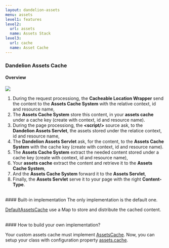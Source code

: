 ```yaml
---
layout: dandelion-assets
menu: assets
level1: features
level2:
  url: assets
  name: Assets Stack
level3:
  url: cache
  name: Asset Cache
---
```


### Dandelion Assets Cache
#### Overview

![](/assets/images/docs/dandelion/assets-cache.png)

1. During the request processiong, the **Cacheable Location Wrapper** send the content to the **Assets Cache System** with the relative context, id and resource name,
2. The **Assets Cache System** store this content, in your **assets cache** under a cache key (create with context, id and resource name).
3. During the page processiong, the **&lt;script/&gt;** source ask, to the **Dandelion Assets Servlet**, the assets stored under the relatice context, id and resource name,
4. The **Dandelion Assets Servlet** ask, for the content, to the **Assets Cache System** with the cache key (create with context, id and resource name).
5. The **Assets Cache System** extract the needed content stored under a cache key (create with context, id and resource name),
6. Your **assets cache** extract the content and retrieve it to the **Assets Cache System**,
7. And the **Assets Cache System** forward it to the **Assets Servlet**,
8. Finally, the **Assets Servlet** serve it to your page with the right **Content-Type**.

<br />
#### Built-in implementation
The only implementation is the default one.

[DefaultAssetsCache](/dandelion/ref/javadoc/dandelion-core/com/github/dandelion/core/asset/cache/DefaultAssetsCache.html) use a Map to store and distribute the cached content.

<br />
#### How to build your own implementation?

Your custom assets cache must implement [AssetsCache](/dandelion/ref/javadoc/dandelion-core/com/github/dandelion/core/asset/cache/AssetsCache.html).
Now, you can setup your class with configuration property [assets.cache](/dandelion/ref/configuration/#assets.cache).

